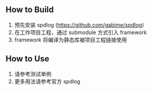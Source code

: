 ## How to Build
1. 预先安装 spdlog (https://github.com/gabime/spdlog)
2. 在工作项目工程，通过 submodule 方式引入 framework
3. framework 将编译为静态库被项目工程链接使用

## How to Use
1. 请参考测试单例
2. 更多用法请参考官方 spdlog